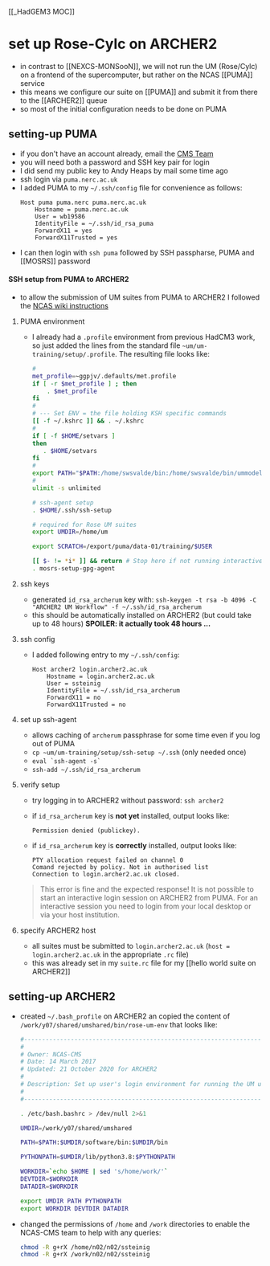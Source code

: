 [[_HadGEM3 MOC]]

# set up Rose-Cylc on ARCHER2
- in contrast to [[NEXCS-MONSooN]], we will not run the UM (Rose/Cylc) on a frontend of the supercomputer, but rather on the NCAS [[PUMA]] service
- this means we configure our suite on [[PUMA]] and submit it from there to the [[ARCHER2]] queue
- so most of the initial configuration needs to be done on PUMA

## setting-up PUMA
- if you don't have an account already, email the [CMS Team](http://cms.ncas.ac.uk/wiki/PumaService)
- you will need both a password and SSH key pair for login
- I did send my public key to Andy Heaps by mail some time ago
- ssh login via `puma.nerc.ac.uk`
- I added PUMA to my `~/.ssh/config` file for convenience as follows:
	```
	Host puma puma.nerc puma.nerc.ac.uk
		Hostname = puma.nerc.ac.uk
		User = wb19586
		IdentityFile = ~/.ssh/id_rsa_puma
		ForwardX11 = yes
		ForwardX11Trusted = yes
	```
- I can then login with `ssh puma` followed by SSH passpharse, PUMA and [[MOSRS]] password

#### SSH setup from PUMA to ARCHER2
- to allow the submission of UM suites from PUMA to ARCHER2 I followed the [NCAS wiki instructions](http://cms.ncas.ac.uk/wiki/Archer2/SshAgentSetup)

1. PUMA environment
	- I already had a `.profile` environment from previous HadCM3 work, so just added the lines from the standard file `~um/um-training/setup/.profile`. The resulting file looks like:
	
		```bash
		#
		met_profile=~ggpjv/.defaults/met.profile
		if [ -r $met_profile ] ; then
			. $met_profile
		fi
		#
		# --- Set ENV = the file holding KSH specific commands
		[[ -f ~/.kshrc ]] && . ~/.kshrc
		#
		if [ -f $HOME/setvars ]
		then
		   . $HOME/setvars
		fi
		#
		export PATH="$PATH:/home/swsvalde/bin:/home/swsvalde/bin/ummodel"
		#
		ulimit -s unlimited

		# ssh-agent setup
		. $HOME/.ssh/ssh-setup

		# required for Rose UM suites
		export UMDIR=/home/um

		export SCRATCH=/export/puma/data-01/training/$USER

		[[ $- != *i* ]] && return # Stop here if not running interactively
		. mosrs-setup-gpg-agent
		```

2. ssh keys
	- generated `id_rsa_archerum` key with: `ssh-keygen -t rsa -b 4096 -C "ARCHER2 UM Workflow" -f ~/.ssh/id_rsa_archerum`
	- this should be automatically installed on ARCHER2 (but could take up to 48 hours) **SPOILER: it actually took 48 hours ...**

3. ssh config
	- I added following entry to my `~/.ssh/config`:

		```
		Host archer2 login.archer2.ac.uk
			Hostname = login.archer2.ac.uk
			User = ssteinig
			IdentityFile = ~/.ssh/id_rsa_archerum
			ForwardX11 = no
			ForwardX11Trusted = no
		```

4. set up ssh-agent
	- allows caching of `archerum` passphrase for some time even if you log out of PUMA
	- `cp ~um/um-training/setup/ssh-setup ~/.ssh` (only needed once)
	- `` eval `ssh-agent -s` ``
	- `ssh-add ~/.ssh/id_rsa_archerum`

5. verify setup
	- try logging in to ARCHER2 without password: `ssh archer2`
	- if `id_rsa_archerum` key is **not yet** installed, output looks like: 
	
		```
		Permission denied (publickey).
		```

	- if `id_rsa_archerum` key is **correctly** installed, output looks like: 
	
		```
		PTY allocation request failed on channel 0
		Comand rejected by policy. Not in authorised list
		Connection to login.archer2.ac.uk closed.
		```
	
	> This error is fine and the expected response! It is not possible to start an interactive login session on ARCHER2 from PUMA. For an interactive session you need to login from your local desktop or via your host institution.

6. specify ARCHER2 host
	- all suites must be submitted to `login.archer2.ac.uk` (`host = login.archer2.ac.uk` in the appropriate `.rc` file)
	- this was already set in my `suite.rc` file for my [[hello world suite on ARCHER2]]

## setting-up ARCHER2
- created `~/.bash_profile` on ARCHER2 an copied the content of `/work/y07/shared/umshared/bin/rose-um-env` that looks like:

	```bash
	#-----------------------------------------------------------------------------
	#
	# Owner: NCAS-CMS
	# Date: 14 March 2017
	# Updated: 21 October 2020 for ARCHER2
	#
	# Description: Set up user's login environment for running the UM under Rose
	#
	#----------------------------------------------------------------------------

	. /etc/bash.bashrc > /dev/null 2>&1

	UMDIR=/work/y07/shared/umshared

	PATH=$PATH:$UMDIR/software/bin:$UMDIR/bin

	PYTHONPATH=$UMDIR/lib/python3.8:$PYTHONPATH

	WORKDIR=`echo $HOME | sed 's/home/work/'`
	DEVTDIR=$WORKDIR
	DATADIR=$WORKDIR

	export UMDIR PATH PYTHONPATH
	export WORKDIR DEVTDIR DATADIR
	```

- changed the permissions of `/home` and `/work` directories to enable the NCAS-CMS team to help with any queries:

	```bash
	chmod -R g+rX /home/n02/n02/ssteinig
	chmod -R g+rX /work/n02/n02/ssteinig
	```
